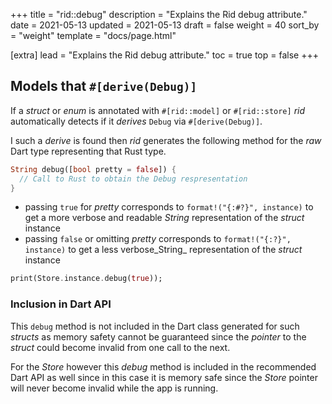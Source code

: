 +++
title = "rid::debug"
description = "Explains the Rid debug attribute."
date = 2021-05-13
updated = 2021-05-13
draft = false
weight = 40
sort_by = "weight"
template = "docs/page.html"

[extra]
lead = "Explains the Rid debug attribute."
toc = true
top = false
+++

## Models that `#[derive(Debug)]`

If a _struct_ or _enum_ is annotated with `#[rid::model]` or `#[rid::store]` _rid_
automatically detects if it _derives_ `Debug` via `#[derive(Debug)]`.

I such a _derive_ is found then _rid_ generates the following method for the _raw_ Dart type
representing that Rust type.

```dart
String debug([bool pretty = false]) { 
  // Call to Rust to obtain the Debug respresentation
}
```

- passing `true` for _pretty_ corresponds to `format!("{:#?}", instance)` to get a more verbose
  and readable _String_ representation of the _struct_ instance
- passing `false` or omitting _pretty_ corresponds to `format!("{:?}", instance)` to get a less
  verbose_String_ representation of the _struct_ instance

```dart
print(Store.instance.debug(true));
```

### Inclusion in Dart API

This `debug` method is not included in the Dart class generated for such _structs_ as memory
safety cannot be guaranteed since the _pointer_ to the _struct_ could become invalid from one
call to the next.

For the _Store_ however this _debug_ method is included in the recommended Dart API as well since in
this case it is memory safe since the _Store_ pointer will never become invalid while the app
is running.
